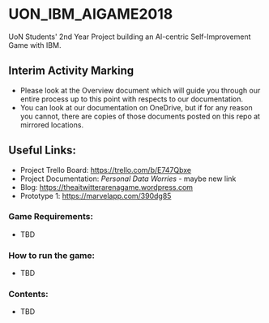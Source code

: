 # UON_IBM_AIGAME2018
UoN Students' 2nd Year Project building an AI-centric Self-Improvement Game with IBM.

## Interim Activity Marking
- Please look at the Overview document which will guide you through our entire process up to this point with respects to our documentation.
- You can look at our documentation on OneDrive, but if for any reason you cannot, there are copies of those documents posted on this repo at mirrored locations.

## Useful Links:
- Project Trello Board: https://trello.com/b/E747Qbxe
- Project Documentation: *Personal Data Worries* - maybe new link
- Blog: https://theaitwitterarenagame.wordpress.com
- Prototype 1: https://marvelapp.com/390dg85

### Game Requirements:
- TBD

### How to run the game:
- TBD

### Contents:
- TBD
